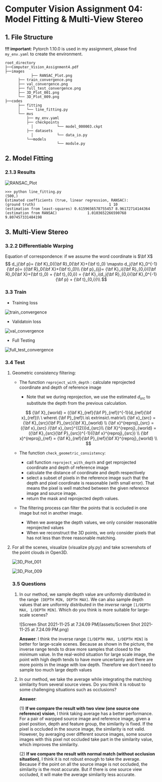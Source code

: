 # Computer Vision Assignment 04: Model Fitting & Multi-View Stereo

## 1. File Structure

**!!! important**: Pytorch 1.10.0 is used in my assignment, please find `my_env.yaml` to create the environment. 

```
root_directory
├──Computer_Vision_Assignment4.pdf
├──images
			├── RANSAC_Plot.png
      ├── train_convergence.png
      ├── val_convergence.png
      ├── full_test_convergence.png
      ├── 3D_Plot_001.png
      └── 3D_Plot_009.png
├──codes
      ├── fitting                      
      │   └── line_fitting.py               
      └── mvs                   
          ├── my_env.yaml
          ├── checkpoints
      		│			└── model_000003.ckpt
          ├── datasets 
      		│			└── data_io.py
          └──models
      					└── module.py              

```

## 2. Model Fitting

### 2.1.3 Results

![RANSAC_Plot](submission/images/RANSAC_Plot.png)

```shell
>>> python line_fitting.py
(500,)
Estimated coefficients (true, linear regression, RANSAC):
(ground truth) 									1 10 
(estimation from least-squares) 0.6159656578755457 8.96172714144364 (estimation from RANSAC)			  1.0103652266590768 9.807457331484198

```

## 3. Multi-View Stereo

### 3.2.2 Differentiable Warping

Equation of correspondence: if we assume the word coordinate is $\bf X$
$$
d_j{\bf p}= {\bf K}_0({\bf R}_0{\bf X}+{\bf t}_0) \mapsto d_j{\bf K}_0^{-1}{\bf p}= ({\bf R}_0{\bf X}+{\bf t}_0)\\
{\bf p}_{ij}= {\bf K}_i({\bf R}_{0,i}({\bf R}_0{\bf X}+{\bf t}_0) + {\bf t}_{0,i}) = {\bf K}_i(d_j{\bf R}_{0,i}{\bf K}_0^{-1}{\bf p} + {\bf t}_{0,i})\\
$$

### 3.3 Train

* Training loss

![train_convergence](submission/images/train_convergence.png)

* Validatoin loss

![val_convergence](submission/images/val_convergence.png)

* Full Testing

![full_test_convergence](submission/images/full_test_convergence.png)

### 3.4 Test

1. Geometric consistency filtering: 

   * The function `reproject_with_depth` : calculate reprojected coordinate and depth of reference image

     * Note that we during reprojection, we use the estimated $d_{src}$ to substitute the depth from the previous calculation. 

     $$
     {\bf X}_{world} = ({\bf K}_{ref}{\bf P}_{ref})^{-1}(d_{ref}{\bf x}_{ref})\ \ where\ {\bf P}_{ref}\ is\ extrinsic\ matrix\\ 
     {\bf x}_{src} = {\bf K}_{src}{\bf P}_{src}{\bf X}_{world} \\
     {\bf x}^{reproj}_{src} =({\bf x}_{src} /{\bf x}_{src}^{(2)})d_{src}\\ 
     {\bf X}^{reproj}_{world} = ({\bf K}_{src}{\bf P}_{src})^{-1}({\bf x}^{reproj}_{src}) \\
     {\bf x}^{reproj}_{ref} = {\bf K}_{ref}{\bf P}_{ref}{\bf X}^{reproj}_{world} \\
     $$

   * The function `check_geometric_consistency`:

     * call function `reproject_with_depth` and get reprojected coordinate and depth of reference image
     * calculate the distance of coordinate and depth respectively
     * select a subset of pixels in the reference image such that the depth and pixel coordinate is reasonable (with small error). That means the pixel is well matched between the given reference image and source image. 
     * return the mask and reprojected depth values. 

   * The filtering process can filter the points that is occluded in one image but not in another image. 

     * When we average the depth values, we only consider reasonable reprojected values
     * When we reconstruct the 3D points, we only consider pixels that has not less than three reasonable matching. 

2. For all the scenes, visualize (visualize ply.py) and take screenshots of the point clouds in Open3D.

   ![3D_Plot_001](submission/images/3D_Plot_001.png)

   ![3D_Plot_009](submission/images/3D_Plot_009.png)

   ### 3.5 Questions

   1. In our method, we sample depth value are uniformly distributed in the range` [DEPTH MIN, DEPTH MAX]`. We can also sample depth values that are uniformly distributed in the *inverse* range `[1/DEPTH MAX, 1/DEPTH MIN]`. Which do you think is more suitable for large-scale scenes?

      ![Screen Shot 2021-11-25 at 7.24.09 PM](assets/Screen Shot 2021-11-25 at 7.24.09 PM.png)

      **Answer**: I think the inverse range `[1/DEPTH MAX, 1/DEPTH MIN]` is better for large-scale scenes. Because as shown in the picture, the inverse range tends to draw more samples that closed to the minimum value. In the real-wolrd situation for large scale image, the point with high depth tends to have more uncertainty and there are more points in the image with low depth. Therefore we don’t need to sample too much large depth values 

   2. In our method, we take the average while integrating the matching similarity from several source views. Do you think it is robust to some challenging situations such as occlusions?

      **Answer**: 
      
      (1) **If we compare the result with two view (one source one reference) vision**, I think taking average has a better performance. For a pair of warpped source image and reference image, given a pixel position, depth and feature group, the similarity is fixed. If the pixel is occluded in the source image, the similarity is not valid. However, by averaging over different source images, some source images with this pixel not occluded take part in the similarity value, which improves the similarity. 
      
      (2) **If we compare the result with normal match (without occlusion situation)**, I think it is not robust enough to take the average. Because if the point on all the source image is not occluded, the similarity is the most accurate. But if there is one source view occluded, it will make the average similarity less accurate.  

